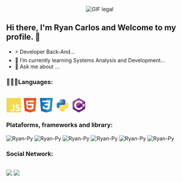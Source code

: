 <p align="center">
  <img src"images_programming.gif" alt="GIF legal" width=450"/>
</p>


## Hi there, I'm Ryan Carlos and Welcome to my profile. 👋

- ⚡ Developer Back-And...
- 🌱 I’m currently learning Systems Analysis and Development...
- 💬 Ask me about ...

### 👨🏼‍💻Languages:
<div style="display: inline_block"><br>
    <img align="center" alt="Rafa-Js" height="40" width="40" src="https://raw.githubusercontent.com/devicons/devicon/master/icons/javascript/javascript-plain.svg">
    <img align="center" alt="Rafa-HTML" height="40" width="40" src="https://raw.githubusercontent.com/devicons/devicon/master/icons/html5/html5-original.svg">
    <img align="center" alt="Rafa-CSS" height="40" width="40" src="https://raw.githubusercontent.com/devicons/devicon/master/icons/css3/css3-original.svg">
    <img align="center" alt="Rafa-Python" height="40" width="40" src="https://raw.githubusercontent.com/devicons/devicon/master/icons/python/python-original.svg">
    <img align="center" alt="Rafa-Csharp" height="40" width="40" src="https://raw.githubusercontent.com/devicons/devicon/master/icons/csharp/csharp-original.svg">
</div>

### Plataforms, frameworks and library:
<div>
  <img align="center" alt="Ryan-Py" height="40" widht="50" src="https://cdn.jsdelivr.net/gh/devicons/devicon@latest/icons/playwright/playwright-original.svg" />
  <img align="center" alt="Ryan-Py" height="40" widht="50" src="https://cdn.jsdelivr.net/gh/devicons/devicon@latest/icons/selenium/selenium-original.svg" />
  <img align="center" alt="Ryan-Py" height="40" widht="50" src="https://cdn.jsdelivr.net/gh/devicons/devicon@latest/icons/pandas/pandas-original-wordmark.svg" />
  <img align="center" alt="Ryan-Py" height="40" widht="50" src="https://cdn.jsdelivr.net/gh/devicons/devicon@latest/icons/json/json-plain.svg" />
  <img align="center" alt="Ryan-Py" height="40" widht="50" src="https://cdn.jsdelivr.net/gh/devicons/devicon@latest/icons/docker/docker-plain-wordmark.svg" />
  <img align="center" alt="Ryan-Py" height="40" widht="50" src="https://cdn.jsdelivr.net/gh/devicons/devicon@latest/icons/numpy/numpy-plain-wordmark.svg" />
</div>

### Social Network:
<div style="display: inline_block"><br>
  <a href="https://instagram.com/_ryanzinnn" target="_blank"><img src="https://img.shields.io/badge/-Instagram-%23E4405F?style=for-the-badge&logo=instagram&logoColor=white" target="_blank"></a>
  <a href="[https://www.linkedin.com/in/](https://www.linkedin.com/in/ryan-carlos-12b5562a5/)" target="_blank"><img src="https://img.shields.io/badge/-LinkedIn-%230077B5?style=for-the-badge&logo=linkedin&logoColor=white" target="_blank"></a>
</div>
